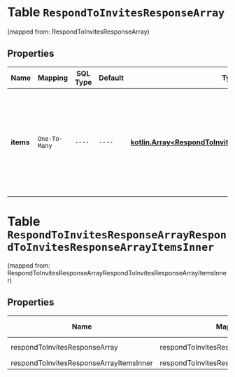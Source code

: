 
# Table `RespondToInvitesResponseArray`
(mapped from: RespondToInvitesResponseArray)

## Properties
Name | Mapping | SQL Type | Default | Type | Description | Notes
---- | ------- | -------- | ------- | ---- | ----------- | -----
**items** | `One-To-Many` | `----` | `----`  | [**kotlin.Array&lt;RespondToInvitesResponseArrayItemsInner&gt;**](RespondToInvitesResponseArrayItemsInner.md) | List of invite/request accept/decline status. If there is an error, an exception object will be returned. If the invite/request was successfully accepted/declined, an invite object will be returned. |  [optional]


# **Table `RespondToInvitesResponseArrayRespondToInvitesResponseArrayItemsInner`**
(mapped from: RespondToInvitesResponseArrayRespondToInvitesResponseArrayItemsInner)

## Properties
Name | Mapping | SQL Type | Default | Type | Description | Notes
---- | ------- | -------- | ------- | ---- | ----------- | -----
respondToInvitesResponseArray | respondToInvitesResponseArray | long | | kotlin.Long | Primary Key | *one*
respondToInvitesResponseArrayItemsInner | respondToInvitesResponseArrayItemsInner | long | | kotlin.Long | Foreign Key | *many*



